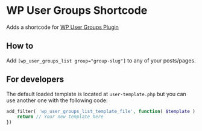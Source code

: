 # WP User Groups Shortcode

Adds a shortcode for [WP User Groups Plugin](https://es.wordpress.org/plugins/wp-user-groups/)

## How to

Add `[wp_user_groups_list group="group-slug"]` to any of your posts/pages.

## For developers

The default loaded template is located at `user-template.php` but you can use another one with the following code:

```PHP
add_filter( 'wp_user_groups_list_template_file', function( $template ) {
    return // Your new template here
})
```
